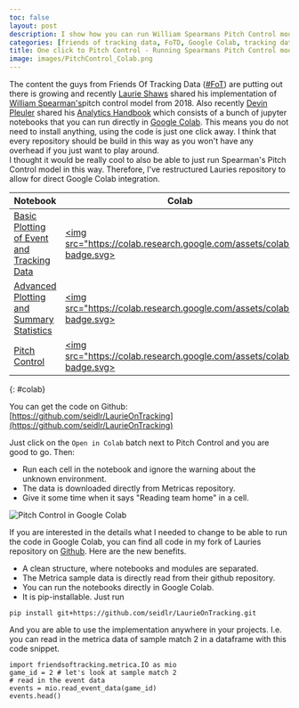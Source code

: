 ```yaml
---
toc: false
layout: post
description: I show how you can run William Spearmans Pitch Control model implemented by Laurie Shaw directly in Google Colab. No instalation needed, it just works.
categories: [friends of tracking data, FoTD, Google Colab, tracking data, metrica sports]
title: One click to Pitch Control - Running Spearmans Pitch Control model in Google Colab.
image: images/PitchControl_Colab.png
---
```

The content the guys from Friends Of Tracking Data ([#FoT](https://twitter.com/hashtag/FoT?src=hashtag_click)) are putting out there is growing and recently [Laurie Shaws](https://twitter.com/EightyFivePoint) shared his implementation of [William Spearman's]((https://twitter.com/the_spearman))pitch control model from 2018. Also recently [Devin Pleuler](https://twitter.com/devinpleuler) shared his [Analytics Handbook](https://github.com/devinpleuler/analytics-handbook) which consists of a bunch of jupyter notebooks that you can run directly in [Google Colab](https://colab.research.google.com/notebooks/intro.ipynb#recent=true). This means you do not need to install anything, using the code is just one click away. I think that every repository should be build in this way as you won't have any overhead if you just want to play around.  
I thought it would be really cool to also be able to just run Spearman's Pitch Control model in this way. Therefore, I've restructured Lauries repository to allow for direct Google Colab integration.  

| Notebook | Colab |
| ------ | ------ |
| [Basic Plotting of Event and Tracking Data](https://github.com/seidlr/LaurieOnTracking/blob/master/notebooks/Lesson4.ipynb) | <a href="https://colab.research.google.com/github/seidlr/LaurieOnTracking/blob/master/notebooks/Lesson4.ipynb" target="_blank" ><img src="https://colab.research.google.com/assets/colab-badge.svg></a> |
| [Advanced Plotting and Summary Statistics]((https://github.com/seidlr/LaurieOnTracking/blob/master/notebooks/Lesson4.ipynb) ) | <a href="https://colab.research.google.com/github/seidlr/LaurieOnTracking/blob/master/notebooks/Lesson5.ipynb" target="_blank" ><img src="https://colab.research.google.com/assets/colab-badge.svg></a>|
| [Pitch Control](https://github.com/seidlr/LaurieOnTracking/blob/master/notebooks/Lesson6.ipynb) | <a href="https://colab.research.google.com/github/seidlr/LaurieOnTracking/blob/master/notebooks/Lesson6.ipynb" target="_blank" ><img src="https://colab.research.google.com/assets/colab-badge.svg></a>|
{: #colab}  

   You can get the code on Github: [https://github.com/seidlr/LaurieOnTracking](https://github.com/seidlr/LaurieOnTracking)

Just click on the `Open in Colab` batch next to Pitch Control and you are good to go. Then:
- Run each cell in the notebook and ignore the warning about the unknown environment.
- The data is downloaded directly from Metricas repository.  
- Give it some time when it says "Reading team home" in a cell.  

![Pitch Control in Google Colab](https://i.imgur.com/VwiiBtm.png)

If you are interested in the details what I needed to change to be able to run the code in Google Colab, you can find all code in my fork of Lauries repository on [Github](https://github.com/seidlr/LaurieOnTracking). Here are the new benefits.
- A clean structure, where notebooks and modules are separated.
- The Metrica sample data is directly read from their github repository.
- You can run the notebooks directly in Google Colab.
- It is pip-installable. Just run 
```
pip install git+https://github.com/seidlr/LaurieOnTracking.git
```
And you are able to use the implementation anywhere in your projects. I.e. you can read in the metrica data of sample match 2 in a dataframe with this code snippet.
```
import friendsoftracking.metrica.IO as mio
game_id = 2 # let's look at sample match 2
# read in the event data
events = mio.read_event_data(game_id)
events.head()
```

